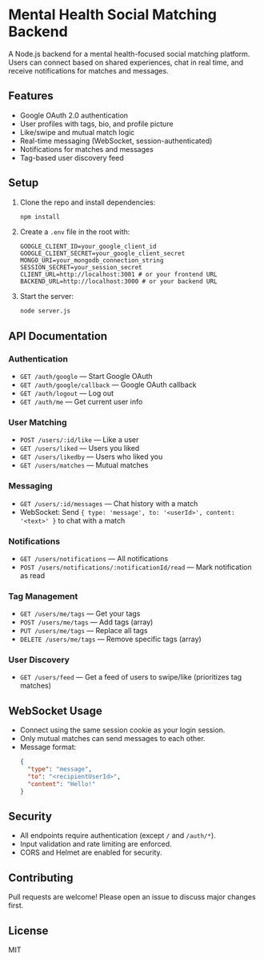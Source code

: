 # Mental Health Social Matching Backend

A Node.js backend for a mental health-focused social matching platform. Users can connect based on shared experiences, chat in real time, and receive notifications for matches and messages.

## Features

- Google OAuth 2.0 authentication
- User profiles with tags, bio, and profile picture
- Like/swipe and mutual match logic
- Real-time messaging (WebSocket, session-authenticated)
- Notifications for matches and messages
- Tag-based user discovery feed

## Setup

1. Clone the repo and install dependencies:
   ```bash
   npm install
   ```
2. Create a `.env` file in the root with:
   ```env
   GOOGLE_CLIENT_ID=your_google_client_id
   GOOGLE_CLIENT_SECRET=your_google_client_secret
   MONGO_URI=your_mongodb_connection_string
   SESSION_SECRET=your_session_secret
   CLIENT_URL=http://localhost:3001 # or your frontend URL
   BACKEND_URL=http://localhost:3000 # or your backend URL
   ```
3. Start the server:
   ```bash
   node server.js
   ```

## API Documentation

### Authentication

- `GET /auth/google` — Start Google OAuth
- `GET /auth/google/callback` — Google OAuth callback
- `GET /auth/logout` — Log out
- `GET /auth/me` — Get current user info

### User Matching

- `POST /users/:id/like` — Like a user
- `GET /users/liked` — Users you liked
- `GET /users/likedby` — Users who liked you
- `GET /users/matches` — Mutual matches

### Messaging

- `GET /users/:id/messages` — Chat history with a match
- WebSocket: Send `{ type: 'message', to: '<userId>', content: '<text>' }` to chat with a match

### Notifications

- `GET /users/notifications` — All notifications
- `POST /users/notifications/:notificationId/read` — Mark notification as read

### Tag Management

- `GET /users/me/tags` — Get your tags
- `POST /users/me/tags` — Add tags (array)
- `PUT /users/me/tags` — Replace all tags
- `DELETE /users/me/tags` — Remove specific tags (array)

### User Discovery

- `GET /users/feed` — Get a feed of users to swipe/like (prioritizes tag matches)

## WebSocket Usage

- Connect using the same session cookie as your login session.
- Only mutual matches can send messages to each other.
- Message format:
  ```json
  {
    "type": "message",
    "to": "<recipientUserId>",
    "content": "Hello!"
  }
  ```

## Security

- All endpoints require authentication (except `/` and `/auth/*`).
- Input validation and rate limiting are enforced.
- CORS and Helmet are enabled for security.

## Contributing

Pull requests are welcome! Please open an issue to discuss major changes first.

## License

MIT
